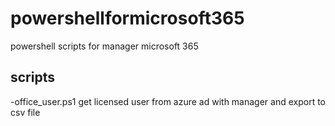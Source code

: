 # powershellformicrosoft365
powershell scripts for manager microsoft 365
## scripts
-office_user.ps1   get licensed user from azure ad with manager and export to csv file

